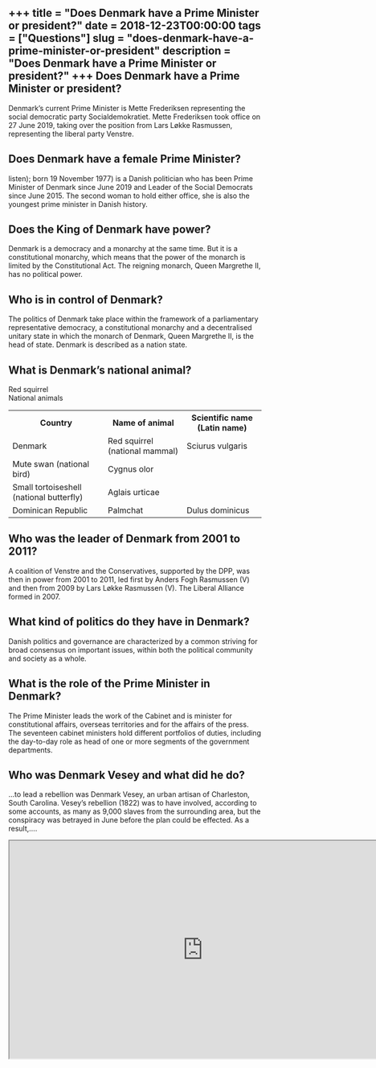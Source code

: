 +++
title = "Does Denmark have a Prime Minister or president?"
date = 2018-12-23T00:00:00
tags = ["Questions"]
slug = "does-denmark-have-a-prime-minister-or-president"
description = "Does Denmark have a Prime Minister or president?"
+++
Does Denmark have a Prime Minister or president?
------------------------------------------------

Denmark’s current Prime Minister is Mette Frederiksen representing the social democratic party Socialdemokratiet. Mette Frederiksen took office on 27 June 2019, taking over the position from Lars Løkke Rasmussen, representing the liberal party Venstre.

Does Denmark have a female Prime Minister?
------------------------------------------

listen); born 19 November 1977) is a Danish politician who has been Prime Minister of Denmark since June 2019 and Leader of the Social Democrats since June 2015. The second woman to hold either office, she is also the youngest prime minister in Danish history.

Does the King of Denmark have power?
------------------------------------

Denmark is a democracy and a monarchy at the same time. But it is a constitutional monarchy, which means that the power of the monarch is limited by the Constitutional Act. The reigning monarch, Queen Margrethe II, has no political power.

Who is in control of Denmark?
-----------------------------

The politics of Denmark take place within the framework of a parliamentary representative democracy, a constitutional monarchy and a decentralised unitary state in which the monarch of Denmark, Queen Margrethe II, is the head of state. Denmark is described as a nation state.

What is Denmark’s national animal?
----------------------------------

Red squirrel  
National animals

<table><tr><th>Country</th><th>Name of animal</th><th>Scientific name (Latin name)</th></tr><tr><td>Denmark</td><td>Red squirrel (national mammal)</td><td>Sciurus vulgaris</td></tr><tr><td>Mute swan (national bird)</td><td>Cygnus olor</td></tr><tr><td>Small tortoiseshell (national butterfly)</td><td>Aglais urticae</td></tr><tr><td>Dominican Republic</td><td>Palmchat</td><td>Dulus dominicus</td></tr></table>

Who was the leader of Denmark from 2001 to 2011?
------------------------------------------------

A coalition of Venstre and the Conservatives, supported by the DPP, was then in power from 2001 to 2011, led first by Anders Fogh Rasmussen (V) and then from 2009 by Lars Løkke Rasmussen (V). The Liberal Alliance formed in 2007.

What kind of politics do they have in Denmark?
----------------------------------------------

Danish politics and governance are characterized by a common striving for broad consensus on important issues, within both the political community and society as a whole.

What is the role of the Prime Minister in Denmark?
--------------------------------------------------

The Prime Minister leads the work of the Cabinet and is minister for constitutional affairs, overseas territories and for the affairs of the press. The seventeen cabinet ministers hold different portfolios of duties, including the day-to-day role as head of one or more segments of the government departments.

Who was Denmark Vesey and what did he do?
-----------------------------------------

…to lead a rebellion was Denmark Vesey, an urban artisan of Charleston, South Carolina. Vesey’s rebellion (1822) was to have involved, according to some accounts, as many as 9,000 slaves from the surrounding area, but the conspiracy was betrayed in June before the plan could be effected. As a result,….

<iframe allow="accelerometer; autoplay; clipboard-write; encrypted-media; gyroscope; picture-in-picture" allowfullscreen="" class="__youtube_prefs__  epyt-is-override  no-lazyload" data-no-lazy="1" data-origheight="433" data-origwidth="770" data-skipgform_ajax_framebjll="" height="433" id="_ytid_91119" loading="lazy" src="https://www.youtube.com/embed/vw7YxVJf6lU?enablejsapi=1&autoplay=0&cc_load_policy=0&cc_lang_pref=&iv_load_policy=1&loop=0&modestbranding=0&rel=1&fs=1&playsinline=0&autohide=2&theme=dark&color=red&controls=1&" title="YouTube player" width="770"></iframe>